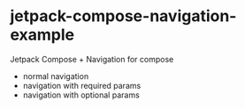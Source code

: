# jetpack-compose-navigation-example
Jetpack Compose + Navigation for compose
   
- normal navigation   
- navigation with required params   
- navigation with optional params   

